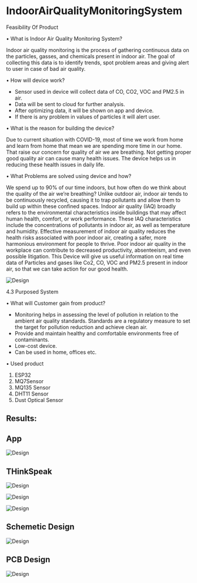 # IndoorAirQualityMonitoringSystem      

Feasibility Of Product

•	What is Indoor Air Quality Monitoring System?

Indoor air quality monitoring is the process of gathering continuous data on the particles, gasses, and chemicals present in indoor air. The goal of collecting this data is to identify trends, spot problem areas and giving alert to user in case of bad air quality.

•	How will device work?

-	Sensor used in device will collect data of CO, CO2, VOC and PM2.5 in air.
-	Data will be sent to cloud for further analysis.
-	After optimizing data, it will be shown on app and device.
-	If there is any problem in values of particles it will alert user.


•	What is the reason for building the device?

Due to current situation with COVID-19, most of time we work from home and learn from home that mean we are spending more time in our home. That raise our concern for quality of air we are breathing. Not getting proper good quality air can cause many health issues.  The device helps us in reducing these health issues in daily life.

•	What Problems are solved using device and how?

We spend up to 90% of our time indoors, but how often do we think about the quality of the air we’re breathing? Unlike outdoor air, indoor air tends to be continuously recycled, causing it to trap pollutants and allow them to build up within these confined spaces. Indoor air quality (IAQ) broadly refers to the environmental characteristics inside buildings that may affect human health, comfort, or work performance. These IAQ characteristics include the concentrations of pollutants in indoor air, as well as temperature and humidity. Effective measurement of indoor air quality reduces the health risks associated with poor indoor air, creating a safer, more harmonious environment for people to thrive.
Poor indoor air quality in the workplace can contribute to decreased productivity, absenteeism, and even possible litigation. 
This Device will give us useful information on real time data of Particles and gases like Co2, CO, VOC and PM2.5 present in indoor air, so that we can take action for our good health.

![Design](https://user-images.githubusercontent.com/82890150/173240482-f8b1e50e-433c-48f9-a3b1-d5cd8934cac9.JPG)


 4.3 Purposed System

•	What will Customer gain from product?

-	Monitoring helps in assessing the level of pollution in relation to the ambient air quality standards. Standards are a regulatory measure to set the target         for pollution reduction and achieve clean air.
-	Provide and maintain healthy and comfortable environments free of contaminants.
-	Low-cost device.
-	Can be used in home, offices etc.

•	Used product

1.	ESP32	
2.	MQ7Sensor	
3.	MQ135 Sensor	
4.	DHT11 Sensor	
5.	Dust Optical Sensor	

## Results:
## App

![Design](https://user-images.githubusercontent.com/82890150/173240730-22253738-97a9-4d26-97c2-59d105a59829.JPG)

## THinkSpeak 
![Design](https://user-images.githubusercontent.com/82890150/173240757-eaa10628-6e97-46c5-b027-dd6c6b74005b.JPG)

![Design](https://user-images.githubusercontent.com/82890150/173240791-496eeab9-72de-4a75-b49f-9c29124aafab.JPG)

![Design](https://user-images.githubusercontent.com/82890150/173240806-c4972eab-1cdc-4735-a535-8b45e4d2aaac.JPG)

## Schemetic Design
![Design](https://user-images.githubusercontent.com/82890150/173241231-72e153ed-f84b-4f72-94d8-c1ea71d4f17e.JPG)

## PCB Design
![Design](https://user-images.githubusercontent.com/82890150/173241247-edb3d8c9-b0c1-455a-b9f7-b6d17da9b18d.JPG)
